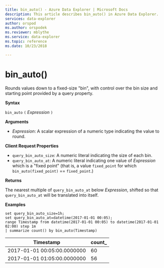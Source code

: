 ```yaml
---
title: bin_auto() - Azure Data Explorer | Microsoft Docs
description: This article describes bin_auto() in Azure Data Explorer.
services: data-explorer
author: orspod
ms.author: orspodek
ms.reviewer: mblythe
ms.service: data-explorer
ms.topic: reference
ms.date: 10/23/2018

---
```

# bin_auto()

Rounds values down to a fixed-size "bin", with control over the bin size and starting point provided by a query property.

**Syntax**

`bin_auto` `(` *Expression* `)`

**Arguments**

* *Expression*: A scalar expression of a numeric type indicating the value to round.

**Client Request Properties**

* `query_bin_auto_size`: A numeric literal indicating the size of each bin.
* `query_bin_auto_at`: A numeric literal indicating one value of *Expression* which is a "fixed point" (that is, a value `fixed_point`
  for which `bin_auto(fixed_point)` == `fixed_point`.)

**Returns**

The nearest multiple of `query_bin_auto_at` below *Expression*, shifted so that `query_bin_auto_at`
will be translated into itself.

**Examples**

```kusto
set query_bin_auto_size=1h;
set query_bin_auto_at=datetime(2017-01-01 00:05);
range Timestamp from datetime(2017-01-01 00:05) to datetime(2017-01-01 02:00) step 1m
| summarize count() by bin_auto(Timestamp)
```

|Timestamp                    | count_|
|-----------------------------|-------|
|2017-01-01 00:05:00.0000000  | 60    |
|2017-01-01 01:05:00.0000000  | 56    |